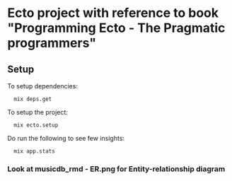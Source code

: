 # Ecto project with reference to book "Programming Ecto - The Pragmatic programmers"

## Setup

To setup dependencies: 
```
  mix deps.get
```

To setup the project: 
```
  mix ecto.setup
```

Do run the following to see few insights:
```
  mix app.stats
```

### Look at musicdb_rmd - ER.png for Entity-relationship diagram
